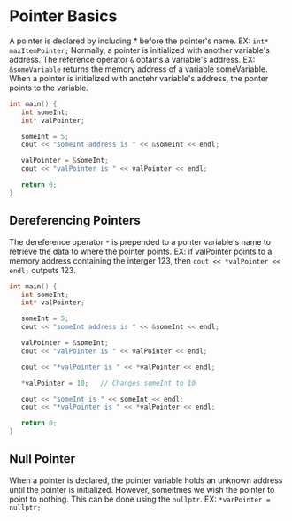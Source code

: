 # Pointer Basics

A pointer is declared by including * before the pointer's name. EX: `int* maxItemPointer;` Normally, a pointer is initialized with another variable's address. 
The reference operator `&` obtains a variable's address. EX: `&someVariable` returns the memory address of a variable someVariable. When a pointer is initialized with anotehr variable's address, the ponter points to the variable. 

```cpp
int main() {
   int someInt;
   int* valPointer;

   someInt = 5;
   cout << "someInt address is " << &someInt << endl;

   valPointer = &someInt;        
   cout << "valPointer is " << valPointer << endl;

   return 0;
}
```

## Dereferencing Pointers

The dereference operator `*` is prepended to a ponter variable's name to retrieve the data to where the pointer points. EX: if valPointer points to a memory 
address containing the interger 123, then `cout << *valPointer << endl;` outputs 123.

```cpp
int main() {
   int someInt;
   int* valPointer;  

   someInt = 5;
   cout << "someInt address is " << &someInt << endl;

   valPointer = &someInt;        
   cout << "valPointer is " << valPointer << endl;

   cout << "*valPointer is " << *valPointer << endl;

   *valPointer = 10;   // Changes someInt to 10

   cout << "someInt is " << someInt << endl;
   cout << "*valPointer is " << *valPointer << endl;

   return 0;
}
```

## Null Pointer

When a pointer is declared, the pointer variable holds an unknown address until the pointer is initialized. However, someitmes we wish the pointer to point to nothing.
This can be done using the `nullptr`. EX: `*varPointer = nullptr;`

